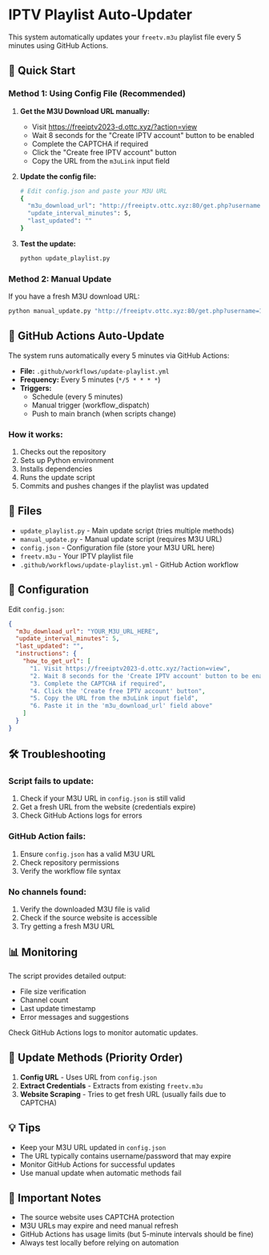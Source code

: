 # IPTV Playlist Auto-Updater

This system automatically updates your `freetv.m3u` playlist file every 5 minutes using GitHub Actions.

## 🚀 Quick Start

### Method 1: Using Config File (Recommended)

1. **Get the M3U Download URL manually:**
   - Visit https://freeiptv2023-d.ottc.xyz/?action=view
   - Wait 8 seconds for the "Create IPTV account" button to be enabled
   - Complete the CAPTCHA if required
   - Click the "Create free IPTV account" button
   - Copy the URL from the `m3uLink` input field

2. **Update the config file:**
   ```bash
   # Edit config.json and paste your M3U URL
   {
     "m3u_download_url": "http://freeiptv.ottc.xyz:80/get.php?username=123456&password=789012&type=m3u_plus&output=ts",
     "update_interval_minutes": 5,
     "last_updated": ""
   }
   ```

3. **Test the update:**
   ```bash
   python update_playlist.py
   ```

### Method 2: Manual Update

If you have a fresh M3U download URL:

```bash
python manual_update.py "http://freeiptv.ottc.xyz:80/get.php?username=123456&password=789012&type=m3u_plus&output=ts"
```

## 🤖 GitHub Actions Auto-Update

The system runs automatically every 5 minutes via GitHub Actions:

- **File:** `.github/workflows/update-playlist.yml`
- **Frequency:** Every 5 minutes (`*/5 * * * *`)
- **Triggers:** 
  - Schedule (every 5 minutes)
  - Manual trigger (workflow_dispatch)
  - Push to main branch (when scripts change)

### How it works:

1. Checks out the repository
2. Sets up Python environment
3. Installs dependencies
4. Runs the update script
5. Commits and pushes changes if the playlist was updated

## 📁 Files

- `update_playlist.py` - Main update script (tries multiple methods)
- `manual_update.py` - Manual update script (requires M3U URL)
- `config.json` - Configuration file (store your M3U URL here)
- `freetv.m3u` - Your IPTV playlist file
- `.github/workflows/update-playlist.yml` - GitHub Action workflow

## 🔧 Configuration

Edit `config.json`:

```json
{
  "m3u_download_url": "YOUR_M3U_URL_HERE",
  "update_interval_minutes": 5,
  "last_updated": "",
  "instructions": {
    "how_to_get_url": [
      "1. Visit https://freeiptv2023-d.ottc.xyz/?action=view",
      "2. Wait 8 seconds for the 'Create IPTV account' button to be enabled",
      "3. Complete the CAPTCHA if required",
      "4. Click the 'Create free IPTV account' button",
      "5. Copy the URL from the m3uLink input field",
      "6. Paste it in the 'm3u_download_url' field above"
    ]
  }
}
```

## 🛠️ Troubleshooting

### Script fails to update:
1. Check if your M3U URL in `config.json` is still valid
2. Get a fresh URL from the website (credentials expire)
3. Check GitHub Actions logs for errors

### GitHub Action fails:
1. Ensure `config.json` has a valid M3U URL
2. Check repository permissions
3. Verify the workflow file syntax

### No channels found:
1. Verify the downloaded M3U file is valid
2. Check if the source website is accessible
3. Try getting a fresh M3U URL

## 📊 Monitoring

The script provides detailed output:
- File size verification
- Channel count
- Last update timestamp
- Error messages and suggestions

Check GitHub Actions logs to monitor automatic updates.

## 🔄 Update Methods (Priority Order)

1. **Config URL** - Uses URL from `config.json`
2. **Extract Credentials** - Extracts from existing `freetv.m3u`
3. **Website Scraping** - Tries to get fresh URL (usually fails due to CAPTCHA)

## 💡 Tips

- Keep your M3U URL updated in `config.json`
- The URL typically contains username/password that may expire
- Monitor GitHub Actions for successful updates
- Use manual update when automatic methods fail

## 🚨 Important Notes

- The source website uses CAPTCHA protection
- M3U URLs may expire and need manual refresh
- GitHub Actions has usage limits (but 5-minute intervals should be fine)
- Always test locally before relying on automation